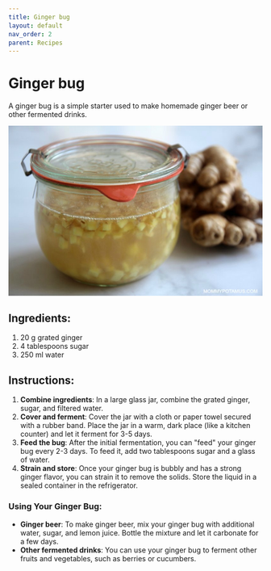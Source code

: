 ```yaml
---
title: Ginger bug
layout: default
nav_order: 2
parent: Recipes
---
```

# Ginger bug

A ginger bug is a simple starter used to make homemade ginger beer or other fermented drinks.

![Ginger](https://github.com/goooral/just-the-technical-cider/blob/main/images/ginger.jpg "ginger bug")

## Ingredients:

1. 20 g grated ginger  
2. 4 tablespoons sugar  
3. 250 ml water  

## Instructions:

1. **Combine ingredients**: In a large glass jar, combine the grated ginger, sugar, and filtered water.  
2. **Cover and ferment**: Cover the jar with a cloth or paper towel secured with a rubber band. Place the jar in a warm, dark place (like a kitchen counter) and let it ferment for 3-5 days.  
3. **Feed the bug**: After the initial fermentation, you can "feed" your ginger bug every 2-3 days. To feed it, add two tablespoons sugar and a glass of water.  
4. **Strain and store**: Once your ginger bug is bubbly and has a strong ginger flavor, you can strain it to remove the solids. Store the liquid in a sealed container in the refrigerator.  

### Using Your Ginger Bug:

- **Ginger beer**: To make ginger beer, mix your ginger bug with additional water, sugar, and lemon juice. Bottle the mixture and let it carbonate for a few days.  
- **Other fermented drinks**: You can use your ginger bug to ferment other fruits and vegetables, such as berries or cucumbers.  

